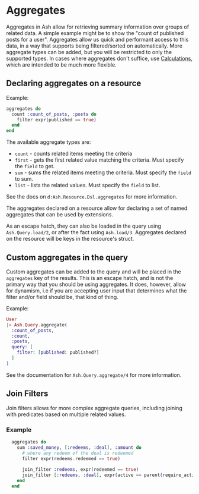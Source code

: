 # Aggregates

Aggregates in Ash allow for retrieving summary information over groups of related data. A simple example might be to show the "count of published posts for a user". Aggregates allow us quick and performant access to this data, in a way that supports being filtered/sorted on automatically. More aggregate types can be added, but you will be restricted to only the supported types. In cases where aggregates don't suffice, use [Calculations](/documentation/topics/calculations.md), which are intended to be much more flexible.

## Declaring aggregates on a resource

Example:

```elixir
aggregates do
  count :count_of_posts, :posts do
    filter expr(published == true)
  end
end
```

The available aggregate types are:

- `count` - counts related items meeting the criteria
- `first` - gets the first related value matching the criteria. Must specify the `field` to get.
- `sum` - sums the related items meeting the criteria. Must specify the `field` to sum.
- `list` - lists the related values. Must specify the `field` to list.

See the docs on `d:Ash.Resource.Dsl.aggregates` for more information.

The aggregates declared on a resource allow for declaring a set of named aggregates that can be used by extensions.

As an escape hatch, they can also be loaded in the query using `Ash.Query.load/2`, or after the fact using `Ash.load/3`. Aggregates declared on the resource will be keys in the resource's struct.

## Custom aggregates in the query

Custom aggregates can be added to the query and will be placed in the `aggregates` key of the results. This is an escape hatch, and is not the primary way that you should be using aggregates. It does, however, allow for dynamism, i.e if you are accepting user input that determines what the filter and/or field should be, that kind of thing.

Example:

```elixir
User
|> Ash.Query.aggregate(
  :count_of_posts, 
  :count, 
  :posts, 
  query: [
    filter: [published: published?]
  ]
)
```

See the documentation for `Ash.Query.aggregate/4` for more information.

## Join Filters

Join filters allows for more complex aggregate queries, including joining with predicates based on multiple related values.

### Example
      
```elixir
  aggregates do
    sum :saved_money, [:redeems, :deal], :amount do
      # where any redeem of the deal is redeemed
      filter expr(redeems.redeemed == true)
  
      join_filter :redeems, expr(redeemed == true)
      join_filter [:redeems, :deal], expr(active == parent(require_active))
    end
  end     
```